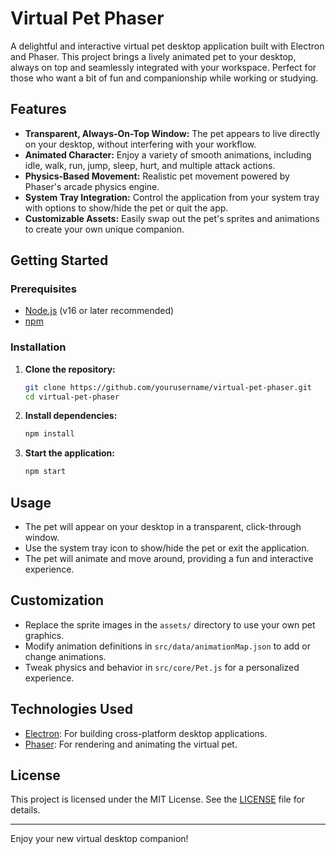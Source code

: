 # Virtual Pet Phaser

A delightful and interactive virtual pet desktop application built with Electron and Phaser. This project brings a lively animated pet to your desktop, always on top and seamlessly integrated with your workspace. Perfect for those who want a bit of fun and companionship while working or studying.

## Features

- **Transparent, Always-On-Top Window:** The pet appears to live directly on your desktop, without interfering with your workflow.
- **Animated Character:** Enjoy a variety of smooth animations, including idle, walk, run, jump, sleep, hurt, and multiple attack actions.
- **Physics-Based Movement:** Realistic pet movement powered by Phaser's arcade physics engine.
- **System Tray Integration:** Control the application from your system tray with options to show/hide the pet or quit the app.
- **Customizable Assets:** Easily swap out the pet's sprites and animations to create your own unique companion.

## Getting Started

### Prerequisites
- [Node.js](https://nodejs.org/) (v16 or later recommended)
- [npm](https://www.npmjs.com/)

### Installation

1. **Clone the repository:**
   ```bash
   git clone https://github.com/yourusername/virtual-pet-phaser.git
   cd virtual-pet-phaser
   ```
2. **Install dependencies:**
   ```bash
   npm install
   ```
3. **Start the application:**
   ```bash
   npm start
   ```

## Usage
- The pet will appear on your desktop in a transparent, click-through window.
- Use the system tray icon to show/hide the pet or exit the application.
- The pet will animate and move around, providing a fun and interactive experience.

## Customization
- Replace the sprite images in the `assets/` directory to use your own pet graphics.
- Modify animation definitions in `src/data/animationMap.json` to add or change animations.
- Tweak physics and behavior in `src/core/Pet.js` for a personalized experience.

## Technologies Used
- [Electron](https://www.electronjs.org/): For building cross-platform desktop applications.
- [Phaser](https://phaser.io/): For rendering and animating the virtual pet.

## License

This project is licensed under the MIT License. See the [LICENSE](LICENSE) file for details.

---

Enjoy your new virtual desktop companion! 